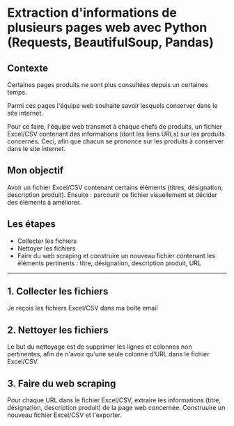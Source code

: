 # Extraction d'informations de plusieurs pages web avec Python (Requests, BeautifulSoup, Pandas)

## Contexte
Certaines pages produits ne sont plus consultées depuis un certaines temps.

Parmi ces pages l'équipe web souhaite savoir lesquels conserver dans le site internet.

Pour ce faire, l'équipe web transmet à chaque chefs de produits, un fichier Excel/CSV contenant des informations (dont les liens URLs) sur les produits concernés. Ceci, afin que chacun se prononce sur les produits à conserver dans le site internet.

## Mon objectif
Avoir un fichier Excel/CSV contenant certains éléments (titres, désignation, description produit).
Ensuite : parcourir ce fichier visuellement et décider des éléments à améliorer.

## Les étapes
- Collecter les fichiers
- Nettoyer les fichiers
- Faire du web scraping et construire un nouveau fichier contenant les éléments pertinents : titre, désignation, description produit, URL

---------------------------------------------------------------------------------------------------------------------------------------------------------------------
## 1. Collecter les fichiers
Je reçois les fichiers Excel/CSV dans ma boîte email

## 2. Nettoyer les fichiers 
Le but du nettoyage est de supprimer les lignes et colonnes non pertinentes, afin de n'avoir qu'une seule colonne d'URL dans le fichier Excel/CSV.

## 3. Faire du web scraping
Pour chaque URL dans le fichier Excel/CSV, extraire les informations (titre, désignation, description produit) de la page web concernée.
Construuire un nouveau fichier Excel/CSV et l'exporter.
